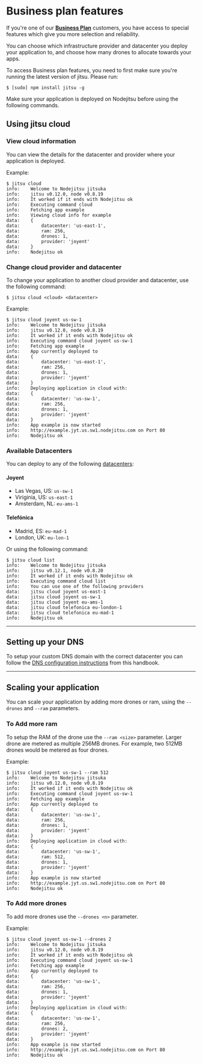 # Business plan features

If you're one of our **[Business Plan](https://nodejitsu.com/paas/pricing/)**
customers, you have access to special features which give you more selection and
reliability.

You can choose which infrastructure provider and datacenter you deploy your
application to, and choose how many drones to allocate towards your apps.

To access Business plan features, you need to first make sure you're running the
latest version of jitsu. Please run:

```
$ [sudo] npm install jitsu -g
```

Make sure your application is deployed on Nodejitsu before using the following
commands.

## Using jitsu cloud

### View cloud information

You can view the details for the datacenter and provider where your application
is deployed.

Example:

```
$ jitsu cloud
info:    Welcome to Nodejitsu jitsuka
info:    jitsu v0.12.0, node v0.8.19
info:    It worked if it ends with Nodejitsu ok
info:    Executing command cloud
info:    Fetching app example
info:    Viewing cloud info for example
data:    {
data:        datacenter: 'us-east-1',
data:        ram: 256,
data:        drones: 1,
data:        provider: 'joyent'
data:    }
info:    Nodejitsu ok
```

### Change cloud provider and datacenter

To change your application to another cloud provider and datacenter, use the
following command:

```
$ jitsu cloud <cloud> <datacenter>
```

Example:

```
$ jitsu cloud joyent us-sw-1
info:    Welcome to Nodejitsu jitsuka
info:    jitsu v0.12.0, node v0.8.19
info:    It worked if it ends with Nodejitsu ok
info:    Executing command cloud joyent us-sw-1
info:    Fetching app example
info:    App currently deployed to
data:    {
data:        datacenter: 'us-east-1',
data:        ram: 256,
data:        drones: 1,
data:        provider: 'joyent'
data:    }
info:    Deploying application in cloud with:
data:    {
data:        datacenter: 'us-sw-1',
data:        ram: 256,
data:        drones: 1,
data:        provider: 'joyent'
data:    }
info:    App example is now started
info:    http://example.jyt.us.sw1.nodejitsu.com on Port 80
info:    Nodejitsu ok
```

### Available Datacenters

You can deploy to any of the following
[datacenters](https://nodejitsu.com/paas/datacenters/):

#### Joyent

* Las Vegas, US: `us-sw-1`
* Viriginia, US: `us-east-1`
* Amsterdam, NL: `eu-ams-1`

#### Telefónica

* Madrid, ES: `eu-mad-1`
* London, UK: `eu-lon-1`

Or using the following command:

```
$ jitsu cloud list
info:    Welcome to Nodejitsu jitsuka
info:    jitsu v0.12.1, node v0.8.20
info:    It worked if it ends with Nodejitsu ok
info:    Executing command cloud list
info:    You can use one of the following providers
data:    jitsu cloud joyent us-east-1
data:    jitsu cloud joyent us-sw-1
data:    jitsu cloud joyent eu-ams-1
data:    jitsu cloud telefonica eu-london-1
data:    jitsu cloud telefonica eu-mad-1
info:    Nodejitsu ok
```

---

## Setting up your DNS

To setup your custom DNS domain with the correct datacenter you can follow the
[DNS configuration instructions](/documentation/features/dns/) from this handbook.

---

## Scaling your application

You can scale your application by adding more drones or ram, using the
`--drones` and `--ram` parameters.

### To Add more ram

To setup the RAM of the drone use the `--ram <size>` parameter.
Larger drone are metered as multiple 256MB drones.
For example, two 512MB drones would be metered as four drones. 

Example:

```
$ jitsu cloud joyent us-sw-1 --ram 512
info:    Welcome to Nodejitsu jitsuka
info:    jitsu v0.12.0, node v0.8.19
info:    It worked if it ends with Nodejitsu ok
info:    Executing command cloud joyent us-sw-1
info:    Fetching app example
info:    App currently deployed to
data:    {
data:        datacenter: 'us-sw-1',
data:        ram: 256,
data:        drones: 1,
data:        provider: 'joyent'
data:    }
info:    Deploying application in cloud with:
data:    {
data:        datacenter: 'us-sw-1',
data:        ram: 512,
data:        drones: 1,
data:        provider: 'joyent'
data:    }
info:    App example is now started
info:    http://example.jyt.us.sw1.nodejitsu.com on Port 80
info:    Nodejitsu ok
```

### To Add more drones

To add more drones use the `--drones <n>` parameter.

Example:

```
$ jitsu cloud joyent us-sw-1 --drones 2
info:    Welcome to Nodejitsu jitsuka
info:    jitsu v0.12.0, node v0.8.19
info:    It worked if it ends with Nodejitsu ok
info:    Executing command cloud joyent us-sw-1
info:    Fetching app example
info:    App currently deployed to
data:    {
data:        datacenter: 'us-sw-1',
data:        ram: 256,
data:        drones: 1,
data:        provider: 'joyent'
data:    }
info:    Deploying application in cloud with:
data:    {
data:        datacenter: 'us-sw-1',
data:        ram: 256,
data:        drones: 2,
data:        provider: 'joyent'
data:    }
info:    App example is now started
info:    http://example.jyt.us.sw1.nodejitsu.com on Port 80
info:    Nodejitsu ok
```

[meta:title]: <> (Business Plan Features)
